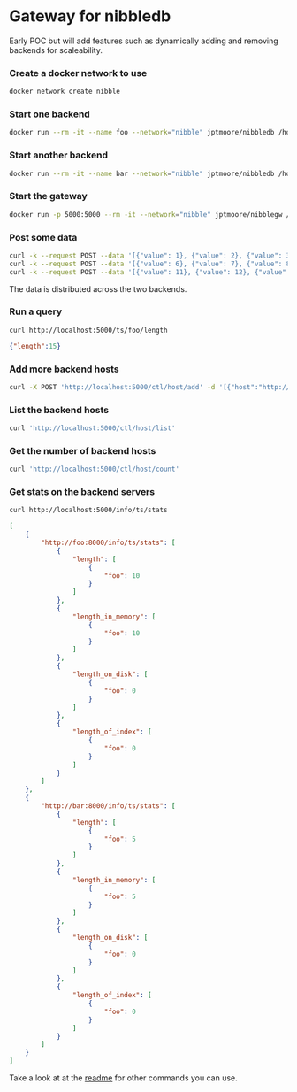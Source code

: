 # Gateway for nibbledb

Early POC but will add features such as dynamically adding and removing backends for scaleability.


### Create a docker network to use

```bash
docker network create nibble
```

### Start one backend

```bash
docker run --rm -it --name foo --network="nibble" jptmoore/nibbledb /home/nibble/nibbledb
```

### Start another backend

```bash
docker run --rm -it --name bar --network="nibble" jptmoore/nibbledb /home/nibble/nibbledb
```

### Start the gateway

```bash
docker run -p 5000:5000 --rm -it --network="nibble" jptmoore/nibblegw /home/nibble/nibblegw --hosts "http://foo:8000, http://bar:8000"
```

### Post some data

```bash
curl -k --request POST --data '[{"value": 1}, {"value": 2}, {"value": 3}, {"value": 4}, {"value": 5}]' http://localhost:5000/ts/foo
curl -k --request POST --data '[{"value": 6}, {"value": 7}, {"value": 8}, {"value": 9}, {"value": 10}]' http://localhost:5000/ts/foo
curl -k --request POST --data '[{"value": 11}, {"value": 12}, {"value": 13}, {"value": 14}, {"value": 15}]' http://localhost:5000/ts/foo
```

The data is distributed across the two backends.


### Run a query

```bash
curl http://localhost:5000/ts/foo/length
```

```json
{"length":15}
```

### Add more backend hosts

```bash
curl -X POST 'http://localhost:5000/ctl/host/add' -d '[{"host":"http://localhost:8000"}]'
```
### List the backend hosts

```bash
curl 'http://localhost:5000/ctl/host/list'
```

### Get the number of backend hosts

```bash
curl 'http://localhost:5000/ctl/host/count'
```

### Get stats on the backend servers

```bash
curl http://localhost:5000/info/ts/stats
```

```json
[
    {
        "http://foo:8000/info/ts/stats": [
            {
                "length": [
                    {
                        "foo": 10
                    }
                ]
            },
            {
                "length_in_memory": [
                    {
                        "foo": 10
                    }
                ]
            },
            {
                "length_on_disk": [
                    {
                        "foo": 0
                    }
                ]
            },
            {
                "length_of_index": [
                    {
                        "foo": 0
                    }
                ]
            }
        ]
    },
    {
        "http://bar:8000/info/ts/stats": [
            {
                "length": [
                    {
                        "foo": 5
                    }
                ]
            },
            {
                "length_in_memory": [
                    {
                        "foo": 5
                    }
                ]
            },
            {
                "length_on_disk": [
                    {
                        "foo": 0
                    }
                ]
            },
            {
                "length_of_index": [
                    {
                        "foo": 0
                    }
                ]
            }
        ]
    }
]
```

Take a look at at the [readme](https://github.com/jptmoore/nibbledb) for other commands you can use.